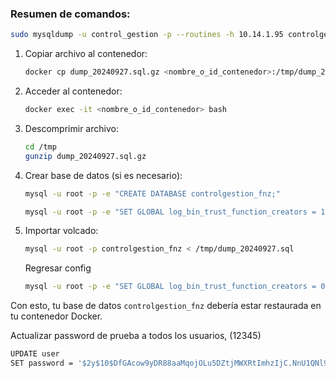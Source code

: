 ### Resumen de comandos:

```bash
sudo mysqldump -u control_gestion -p --routines -h 10.14.1.95 controlgestion | gzip -9 > dump_20230714.sql.gz
```

1. Copiar archivo al contenedor:

   ```bash
   docker cp dump_20240927.sql.gz <nombre_o_id_contenedor>:/tmp/dump_20240927.sql.gz
   ```

2. Acceder al contenedor:

   ```bash
   docker exec -it <nombre_o_id_contenedor> bash
   ```

3. Descomprimir archivo:

   ```bash
   cd /tmp
   gunzip dump_20240927.sql.gz
   ```

4. Crear base de datos (si es necesario):

   ```bash
   mysql -u root -p -e "CREATE DATABASE controlgestion_fnz;"

   mysql -u root -p -e "SET GLOBAL log_bin_trust_function_creators = 1;"
   ```

5. Importar volcado:

   ```bash
   mysql -u root -p controlgestion_fnz < /tmp/dump_20240927.sql
   ```

   Regresar config

   ```bash
   mysql -u root -p -e "SET GLOBAL log_bin_trust_function_creators = 0;"
   ```

Con esto, tu base de datos `controlgestion_fnz` debería estar restaurada en tu contenedor Docker.

Actualizar password de prueba a todos los usuarios, (12345)

```bash
UPDATE user
SET password = '$2y$10$DfGAcow9yDR88aaMqojOLu5DZtjMWXRtImhzIjC.NnU1QNl9gGi.K';
```
